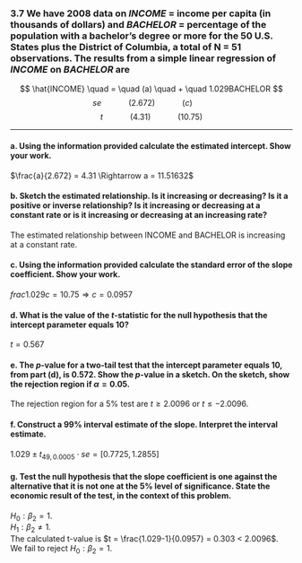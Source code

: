 ### 3.7 We have 2008 data on $INCOME$ = income per capita (in thousands of dollars) and $BACHELOR$ = percentage of the population with a bachelor’s degree or more for the 50 U.S. States plus the District of Columbia, a total of N = 51 observations. The results from a simple linear regression of $INCOME$ on $BACHELOR$ are

$$
\hat{INCOME} \quad =  \quad (a) \quad +  \quad 1.029BACHELOR
$$
$$
se \qquad \quad (2.672) \qquad \quad (c) \qquad
$$
$$
t \qquad \quad (4.31) \qquad \quad (10.75)
$$

---

#### a. Using the information provided calculate the estimated intercept. Show your work.

$\frac{a}{2.672} = 4.31 \Rightarrow a = 11.51632$

#### b. Sketch the estimated relationship. Is it increasing or decreasing? Is it a positive or inverse relationship? Is it increasing or decreasing at a constant rate or is it increasing or decreasing at an increasing rate?

The estimated relationship between INCOME and BACHELOR is increasing at a constant rate. 

#### c. Using the information provided calculate the standard error of the slope coefficient. Show your work.

$frac{1.029}{c} = 10.75 \Rightarrow c = 0.0957$ 

#### d. What is the value of the $t$-statistic for the null hypothesis that the intercept parameter equals 10?

$t = 0.567$

#### e. The $p$-value for a two-tail test that the intercept parameter equals 10, from part (d), is 0.572. Show the $p$-value in a sketch. On the sketch, show the rejection region if $\alpha = 0.05$.

The rejection region for a 5% test are $t \geq 2.0096$ or $t \leq −2.0096$. 

#### f. Construct a 99% interval estimate of the slope. Interpret the interval estimate.

$1.029 \pm t_{49, 0.0005} \cdot se = [0.7725, 1.2855]$

#### g. Test the null hypothesis that the slope coefficient is one against the alternative that it is not one at the 5% level of significance. State the economic result of the test, in the context of this problem.
$H_0: \beta_2 = 1$.    
$H_1: \beta_2 \neq  1$.      
The calculated t-value is $t = \frac{1.029-1}{0.0957} = 0.303 < 2.0096$.    
We fail to reject $H_0: \beta_2 = 1$.

